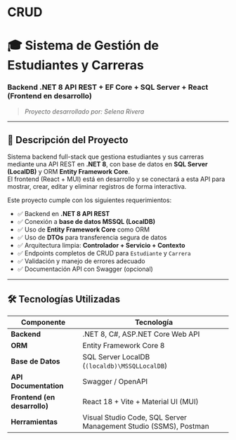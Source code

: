 # CRUD
# 🎓 Sistema de Gestión de Estudiantes y Carreras  
### Backend .NET 8 API REST + EF Core + SQL Server + React (Frontend en desarrollo)

> *Proyecto desarrollado por: Selena Rivera*  

---

## 📌 Descripción del Proyecto

Sistema backend full-stack que gestiona estudiantes y sus carreras mediante una API REST en **.NET 8**, con base de datos en **SQL Server (LocalDB)** y ORM **Entity Framework Core**.  
El frontend (React + MUI) está en desarrollo y se conectará a esta API para mostrar, crear, editar y eliminar registros de forma interactiva.

Este proyecto cumple con los siguientes requerimientos:
- ✅ Backend en **.NET 8 API REST**
- ✅ Conexión a **base de datos MSSQL (LocalDB)**
- ✅ Uso de **Entity Framework Core** como ORM
- ✅ Uso de **DTOs** para transferencia segura de datos
- ✅ Arquitectura limpia: **Controlador + Servicio + Contexto**
- ✅ Endpoints completos de CRUD para `Estudiante` y `Carrera`
- ✅ Validación y manejo de errores adecuado
- ✅ Documentación API con Swagger (opcional)

---

## 🛠️ Tecnologías Utilizadas

| Componente | Tecnología |
|----------|------------|
| **Backend** | .NET 8, C#, ASP.NET Core Web API |
| **ORM** | Entity Framework Core 8 |
| **Base de Datos** | SQL Server LocalDB (`(localdb)\MSSQLLocalDB`) |
| **API Documentation** | Swagger / OpenAPI |
| **Frontend (en desarrollo)** | React 18 + Vite + Material UI (MUI) |
| **Herramientas** | Visual Studio Code, SQL Server Management Studio (SSMS), Postman |


